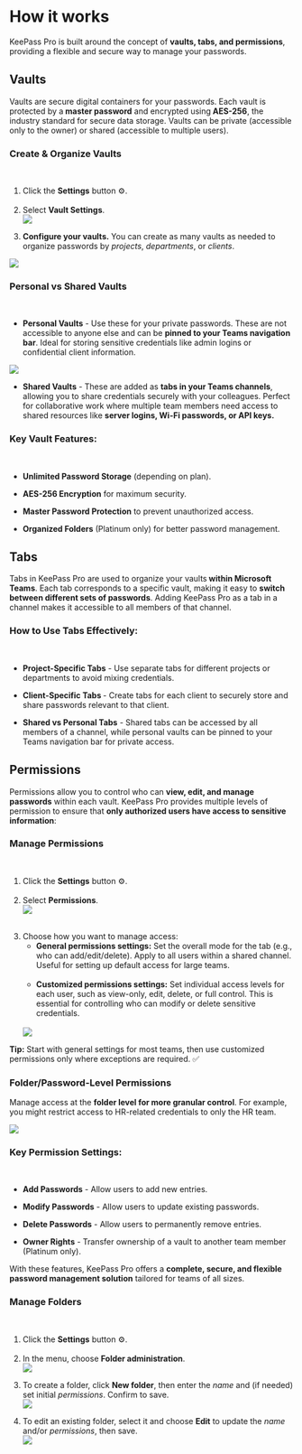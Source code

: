 # How it works
KeePass Pro is built around the concept of <b>vaults, tabs, and permissions</b>, providing a flexible and secure way to manage your passwords.

## Vaults

Vaults are secure digital containers for your passwords. Each vault is protected by a<b> master password</b> and encrypted using<b> AES-256</b>, the industry standard for secure data storage. Vaults can be private (accessible only to the owner) or shared (accessible to multiple users).

### Create & Organize Vaults
<br>
  <ol>
    <li>Click the <strong>Settings</strong> button <span aria-label="settings">⚙️</span>.</li>
    <br>
    <li>Select <strong>Vault Settings</strong>.</li>
    <div class="intercom-container"><img src="/assets/img/teams-pro/keepass-pro/keepass-1.png"></div><p class="no-margin"></p> 
    <li>
      <b>Configure your vaults.</b> You can create as many vaults as needed to organize passwords by
      <em>projects</em>, <em>departments</em>, or <em>clients</em>.
    </li>
  </ol>
<div class="intercom-container"><img src="/assets/img/teams-pro/keepass-pro/keepass-2.png"></div><p class="no-margin"></p> 

### Personal vs Shared Vaults
<br>

* <b>Personal Vaults</b> - Use these for your private passwords. These are not accessible to anyone else and can be <b>pinned to your Teams navigation bar</b>. Ideal for storing sensitive credentials like admin logins or confidential client information.
<div class="intercom-container"><img src="/assets/img/teams-pro/keepass-pro/section-keepass_access-shared-vault.png"></div><p class="no-margin"></p> 

* <b>Shared Vaults</b> - These are added as <b>tabs in your Teams channels</b>, allowing you to share credentials securely with your colleagues. Perfect for collaborative work where multiple team members need access to shared resources like <b>server logins, Wi-Fi passwords, or API keys.</b>

### Key Vault Features:
<br>

* <b>Unlimited Password Storage</b> (depending on plan).

* <b>AES-256 Encryption</b> for maximum security.

* <b>Master Password Protection</b> to prevent unauthorized access.

* <b>Organized Folders</b> (Platinum only) for better password management.

## Tabs

Tabs in KeePass Pro are used to organize your vaults<b> within Microsoft Teams</b>. Each tab corresponds to a specific vault, making it easy to <b>switch between different sets of passwords</b>. Adding KeePass Pro as a tab in a channel makes it accessible to all members of that channel.

### How to Use Tabs Effectively:
<br>

* <b>Project-Specific Tabs</b> - Use separate tabs for different projects or departments to avoid mixing credentials.

* <b>Client-Specific Tabs </b>- Create tabs for each client to securely store and share passwords relevant to that client.

* <b>Shared vs Personal Tabs</b> - Shared tabs can be accessed by all members of a channel, while personal vaults can be pinned to your Teams navigation bar for private access.

## Permissions

Permissions allow you to control who can <b>view, edit, and manage passwords</b> within each vault. KeePass Pro provides multiple levels of permission to ensure that <b>only authorized users have access to sensitive information</b>:

 ### Manage Permissions
 <br>
  <ol>
    <li>Click the <strong>Settings</strong> button <span aria-label="settings">⚙️</span>.</li>
    <br>
    <li>Select <strong>Permissions</strong>.</li>
    <div class="intercom-container"><img src="/assets/img/teams-pro/keepass-pro/keepass-3.png"></div><p class="no-margin"></p> 
    <br>
    <li>
      Choose how you want to manage access:
      <br>
      <ul>
        <li><strong>General permissions settings:</strong> Set the overall mode for the tab (e.g., who can add/edit/delete). Apply to all users within a shared channel. Useful for setting up default access for large teams. </li>
        <br>
        <li><strong>Customized permissions settings:</strong> Set individual access levels for each user, such as view-only, edit, delete, or full control. This is essential for controlling who can modify or delete sensitive credentials.</li>
      </ul>
      <br>
      <div class="intercom-container"><img src="/assets/img/teams-pro/keepass-pro/keepass-4.png"></div><p class="no-margin"></p> 
    </li>
  </ol>
  <p><strong>Tip:</strong> Start with general settings for most teams, then use customized permissions only where exceptions are required. ✅</p>
</section>

### Folder/Password-Level Permissions

Manage access at the <b>folder level for more granular control</b>. For example, you might restrict access to HR-related credentials to only the HR team.
<div class="intercom-container"><img src="/assets/img/teams-pro/keepass-pro/section-keepass_folder-permissions.png"></div><p class="no-margin"></p> 

### Key Permission Settings:
<br>

* <b>Add Passwords</b> - Allow users to add new entries.

* <b>Modify Passwords</b> - Allow users to update existing passwords.

* <b>Delete Passwords</b> - Allow users to permanently remove entries.

* <b>Owner Rights</b> - Transfer ownership of a vault to another team member (Platinum only).

With these features, KeePass Pro offers a <b>complete, secure, and flexible password management solution</b> tailored for teams of all sizes.

### Manage Folders
<br>
  <ol>
    <li>Click the <strong>Settings</strong> button <span aria-label="settings">⚙️</span>.</li>
    <br>
    <li>In the menu, choose <strong>Folder administration</strong>.</li>
    <div class="intercom-container"><img src="/assets/img/teams-pro/keepass-pro/keepass-5.png"></div><p class="no-margin"></p> 
    <li>
      To create a folder, click <strong>New folder</strong>, then enter the <em>name</em> and (if needed) set initial <em>permissions</em>. Confirm to save.
      <div class="intercom-container"><img src="/assets/img/teams-pro/keepass-pro/keepass-6.png"></div><p class="no-margin"></p> 
    </li>
    <li>
      To edit an existing folder, select it and choose <strong>Edit</strong> to update the <em>name</em> and/or <em>permissions</em>, then save.
    </li>
    <div class="intercom-container"><img src="/assets/img/teams-pro/keepass-pro/keepass-7.png"></div><p class="no-margin"></p> 
  </ol>



<Intercom />
<Hubspot />
<Clarity />
<GoogleAnalytics />

